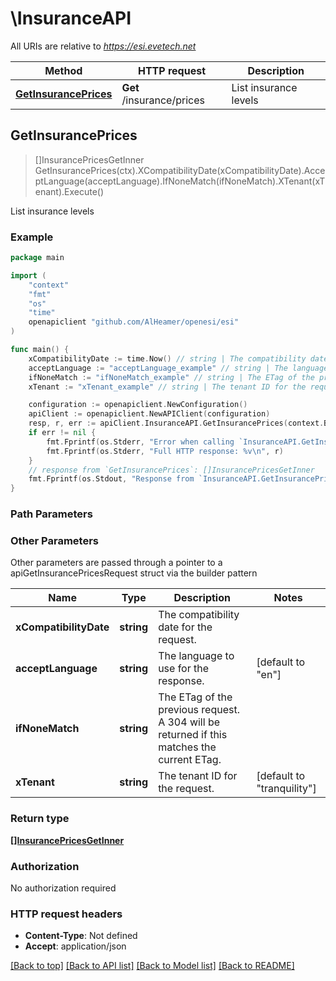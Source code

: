 # \InsuranceAPI

All URIs are relative to *https://esi.evetech.net*

Method | HTTP request | Description
------------- | ------------- | -------------
[**GetInsurancePrices**](InsuranceAPI.md#GetInsurancePrices) | **Get** /insurance/prices | List insurance levels



## GetInsurancePrices

> []InsurancePricesGetInner GetInsurancePrices(ctx).XCompatibilityDate(xCompatibilityDate).AcceptLanguage(acceptLanguage).IfNoneMatch(ifNoneMatch).XTenant(xTenant).Execute()

List insurance levels



### Example

```go
package main

import (
	"context"
	"fmt"
	"os"
    "time"
	openapiclient "github.com/AlHeamer/openesi/esi"
)

func main() {
	xCompatibilityDate := time.Now() // string | The compatibility date for the request.
	acceptLanguage := "acceptLanguage_example" // string | The language to use for the response. (optional) (default to "en")
	ifNoneMatch := "ifNoneMatch_example" // string | The ETag of the previous request. A 304 will be returned if this matches the current ETag. (optional)
	xTenant := "xTenant_example" // string | The tenant ID for the request. (optional) (default to "tranquility")

	configuration := openapiclient.NewConfiguration()
	apiClient := openapiclient.NewAPIClient(configuration)
	resp, r, err := apiClient.InsuranceAPI.GetInsurancePrices(context.Background()).XCompatibilityDate(xCompatibilityDate).AcceptLanguage(acceptLanguage).IfNoneMatch(ifNoneMatch).XTenant(xTenant).Execute()
	if err != nil {
		fmt.Fprintf(os.Stderr, "Error when calling `InsuranceAPI.GetInsurancePrices``: %v\n", err)
		fmt.Fprintf(os.Stderr, "Full HTTP response: %v\n", r)
	}
	// response from `GetInsurancePrices`: []InsurancePricesGetInner
	fmt.Fprintf(os.Stdout, "Response from `InsuranceAPI.GetInsurancePrices`: %v\n", resp)
}
```

### Path Parameters



### Other Parameters

Other parameters are passed through a pointer to a apiGetInsurancePricesRequest struct via the builder pattern


Name | Type | Description  | Notes
------------- | ------------- | ------------- | -------------
 **xCompatibilityDate** | **string** | The compatibility date for the request. | 
 **acceptLanguage** | **string** | The language to use for the response. | [default to &quot;en&quot;]
 **ifNoneMatch** | **string** | The ETag of the previous request. A 304 will be returned if this matches the current ETag. | 
 **xTenant** | **string** | The tenant ID for the request. | [default to &quot;tranquility&quot;]

### Return type

[**[]InsurancePricesGetInner**](InsurancePricesGetInner.md)

### Authorization

No authorization required

### HTTP request headers

- **Content-Type**: Not defined
- **Accept**: application/json

[[Back to top]](#) [[Back to API list]](../README.md#documentation-for-api-endpoints)
[[Back to Model list]](../README.md#documentation-for-models)
[[Back to README]](../README.md)

